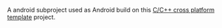 A android subproject used as Android build on this [C/C++ cross platform template](https://github.com/WesVicent/template-cross-cpp) project.
